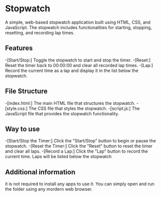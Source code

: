# Stopwatch

A simple, web-based stopwatch application built using HTML, CSS, and JavaScript. The stopwatch includes functionalities for starting, stopping, resetting, and recording lap times.

## Features
-[Start/Stop:] Toggle the stopwatch to start and stop the timer.
-[Reset:] Reset the timer back to 00:00:00 and clear all recorded lap times.
-[Lap:] Record the current time as a lap and display it in the list below the stopwatch.

## File Structure
-[index.html:] The main HTML file that structures the stopwatch.
-[style.css:] The CSS file that styles the stopwatch.
-[script.js:] The JavaScript file that provides the stopwatch functionality.

## Way to use

-[Start/Stop the Timer:] Click the "Start/Stop" button to begin or pause the stopwatch.
-[Reset the Timer:] Click the "Reset" button to reset the timer and clear all laps.
-[Record a Lap:] Click the "Lap" button to record the current time. Laps will be listed below the stopwatch

## Additional information
it is not required to install any apps to use it. You can simply open and run the folder using any mordern web browser.

